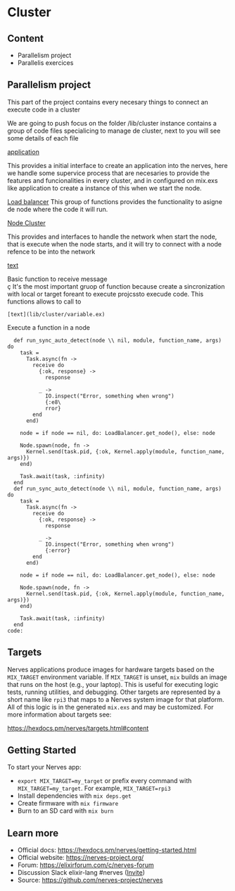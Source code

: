 # Cluster

## Content

 - Parallelism project 
 - Parallelis exercices



 ## Parallelism project 


 This part of the project contains every necesary things to connect an execute code in a cluster

  We are going to push focus on the folder /lib/cluster instance contains a group of code files specialicing to manage de cluster, next to you will see some details of each file

  [application](lib/cluster/application.ex) 

This provides a initial interface to create an application into the nerves, here we handle some supervice process that are necesaries to provide the features and funcionalities in every cluster, and in configured on mix.exs like application to create a instance of this when we start the node. 


  [Load balancer](lib/cluster/load_balancer.ex)
  This group of functions provides the functionality to asigne de node where the code it will run.
  
   [Node Cluster](lib/cluster/node_cluster.ex) 
   
   This provides and interfaces to handle the network when start the node, that is execute when the node starts, and it will try to connect with a node refence to be into the network


   [text](lib/cluster/subprocess.ex) 
   
   Basic function to receive message  
   ç
   It's the most important gruop of function because create a sincronization with local or target foreant to execute projcssto execude code. This functions allows to call to

    [text](lib/cluster/variable.ex)


Execute a function in a node
```` ≈
  def run_sync_auto_detect(node \\ nil, module, function_name, args) do
    task =
      Task.async(fn ->
        receive do
          {:ok, response} ->
            response

          _ ->
            IO.inspect("Error, something when wrong")
            {:e8\
            rror}
        end
      end)

    node = if node == nil, do: LoadBalancer.get_node(), else: node

    Node.spawn(node, fn ->
      Kernel.send(task.pid, {:ok, Kernel.apply(module, function_name, args)})
    end)

    Task.await(task, :infinity)
  end
  def run_sync_auto_detect(node \\ nil, module, function_name, args) do
    task =
      Task.async(fn ->
        receive do
          {:ok, response} ->
            response

          _ ->
            IO.inspect("Error, something when wrong")
            {:error}
        end
      end)

    node = if node == nil, do: LoadBalancer.get_node(), else: node

    Node.spawn(node, fn ->
      Kernel.send(task.pid, {:ok, Kernel.apply(module, function_name, args)})
    end)

    Task.await(task, :infinity)
  end                             
code: 
````




## Targets

Nerves applications produce images for hardware targets based on the
`MIX_TARGET` environment variable. If `MIX_TARGET` is unset, `mix` builds an
image that runs on the host (e.g., your laptop). This is useful for executing
logic tests, running utilities, and debugging. Other targets are represented by
a short name like `rpi3` that maps to a Nerves system image for that platform.
All of this logic is in the generated `mix.exs` and may be customized. For more
information about targets see:

https://hexdocs.pm/nerves/targets.html#content

## Getting Started

To start your Nerves app:
  * `export MIX_TARGET=my_target` or prefix every command with
    `MIX_TARGET=my_target`. For example, `MIX_TARGET=rpi3`
  * Install dependencies with `mix deps.get`
  * Create firmware with `mix firmware`
  * Burn to an SD card with `mix burn`

## Learn more

  * Official docs: https://hexdocs.pm/nerves/getting-started.html
  * Official website: https://nerves-project.org/
  * Forum: https://elixirforum.com/c/nerves-forum
  * Discussion Slack elixir-lang #nerves ([Invite](https://elixir-slackin.herokuapp.com/))
  * Source: https://github.com/nerves-project/nerves
